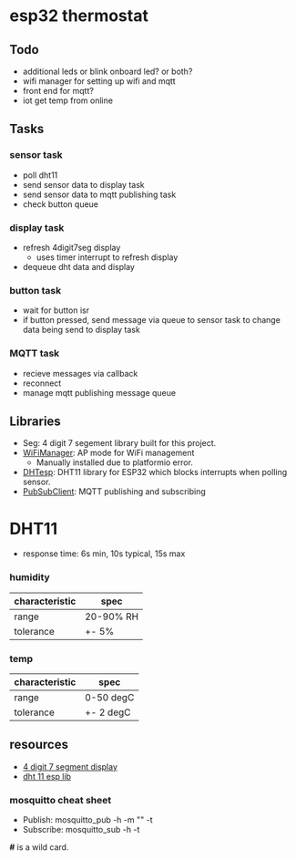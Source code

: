 # esp32 thermostat

## Todo
* additional leds or blink onboard led? or both?
* wifi manager for setting up wifi and mqtt
* front end for mqtt?
* iot get temp from online

## Tasks
### sensor task
* poll dht11
* send sensor data to display task
* send sensor data to mqtt publishing task
* check button queue

### display task
* refresh 4digit7seg display
    * uses timer interrupt to refresh display
* dequeue dht data and display

### button task
* wait for button isr
* if button pressed, send message via queue to sensor task to change data being send to display task

### MQTT task
* recieve messages via callback
* reconnect
* manage mqtt publishing message queue

## Libraries
* Seg: 4 digit 7 segement library built for this project.
* [WiFiManager](https://github.com/tzapu/WiFiManager): AP mode for WiFi management
    + Manually installed due to platformio error.
* [DHTesp](https://github.com/beegee-tokyo/DHTesp): DHT11 library for ESP32 which blocks interrupts when polling sensor.
* [PubSubClient](https://github.com/knolleary/pubsubclient/): MQTT publishing and subscribing


# DHT11
* response time: 6s min, 10s typical, 15s max
### humidity
characteristic | spec
----- | -----
range | 20-90% RH
tolerance | +- 5%
### temp
characteristic | spec
----- | -----
range | 0-50 degC
tolerance | +- 2 degC

## resources
* [4 digit 7 segment display](https://osoyoo.com/2017/08/08/arduino-lesson-4-digit-7-segment-led-display/)
* [dht 11 esp lib](https://github.com/beegee-tokyo/DHTesp)

### mosquitto cheat sheet
* Publish: mosquitto_pub -h <ipaddress> -m "<message>" -t <topic>
* Subscribe: mosquitto_sub -h <ipaddress> -t <topic>

__#__ is a wild card.
